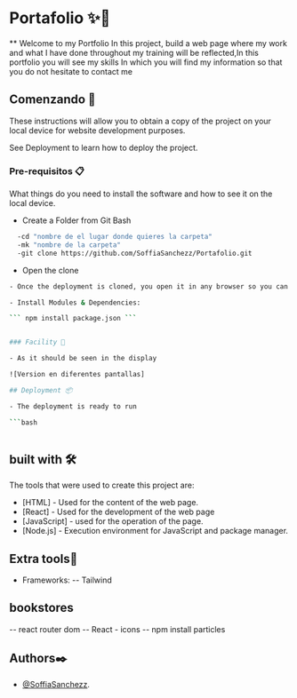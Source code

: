 # Portafolio ✨💼

** Welcome to my Portfolio 
In this project, build a web page where my work and what I have done throughout my training will be reflected,In this portfolio you will see my skills
In which you will find my information so that you do not hesitate to contact me

## Comenzando 🚀

These instructions will allow you to obtain a copy of the project on your local device for website development purposes.

See Deployment to learn how to deploy the project.

### Pre-requisitos 📋

What things do you need to install the software and how to see it on the local device.

- Create a Folder from Git Bash

```bash
  -cd "nombre de el lugar donde quieres la carpeta"
  -mk "nombre de la carpeta"
  -git clone https://github.com/SoffiaSanchezz/Portafolio.git

```

- Open the clone

```bash
- Once the deployment is cloned, you open it in any browser so you can see the finished web page.```

- Install Modules & Dependencies:

``` npm install package.json ```


### Facility 🔧

- As it should be seen in the display

![Version en diferentes pantallas]

## Deployment 📦

- The deployment is ready to run

```bash
  
```

## built with 🛠️

The tools that were used to create this project are:

- [HTML] - Used for the content of the web page.
- [React] - Used for the development of the web page
- [JavaScript] - used for the operation of the page.
- [Node.js] - Execution environment for JavaScript and package manager.

## Extra tools🔧

- Frameworks:
-- Tailwind

## bookstores
-- react router dom
-- React - icons
-- npm install particles

## Authors✒️
- [@SoffiaSanchezz](https://github.com/SoffiaSanchezz).
